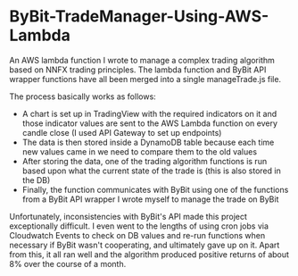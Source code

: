 # ByBit-TradeManager-Using-AWS-Lambda
An AWS lambda function I wrote to manage a complex trading algorithm based on NNFX trading principles. The lambda function and ByBit API wrapper functions have all been merged into a single manageTrade.js file.

The process basically works as follows: 

 - A chart is set up in TradingView with the required indicators on it and those indicator values are sent to the AWS Lambda function on every candle close (I used API Gateway to set up endpoints) 
- The data is then stored inside a DynamoDB table because each time new values came in we need to compare them to the old values 
- After storing the data, one of the trading algorithm functions is run based upon what the current state of the trade is (this is also stored in the DB) 
- Finally, the function communicates with ByBit using one of the functions from a ByBit API wrapper I wrote myself to manage the trade on ByBit

Unfortunately, inconsistencies with ByBit's API made this project exceptionally difficult. I even went to the lengths of using cron jobs via Cloudwatch Events to check on DB values and re-run functions when necessary if ByBit wasn't cooperating, and ultimately gave up on it. Apart from this, it all ran well and the algorithm produced positive returns of about 8% over the course of a month.
